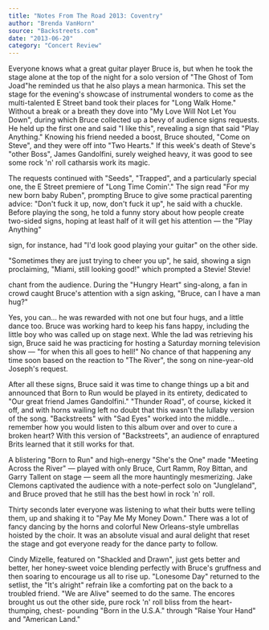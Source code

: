 ```yaml
---
title: "Notes From The Road 2013: Coventry"
author: "Brenda VanHorn"
source: "Backstreets.com"
date: "2013-06-20"
category: "Concert Review"
---
```


Everyone knows what a great guitar player Bruce is, but when he took the stage alone at the top of the night for a solo version of "The Ghost of Tom Joad"he reminded us that he also plays a mean harmonica. This set the stage for the evening's showcase of instrumental wonders to come as the multi-talented E Street band took their places for "Long Walk Home." Without a break or a breath they dove into "My Love Will Not Let You Down", during which Bruce collected up a bevy of audience signs requests. He held up the first one and said "I like this", revealing a sign that said "Play Anything." Knowing his friend needed a boost, Bruce shouted, "Come on Steve", and they were off into "Two Hearts." If this week's death of Steve's "other Boss", James Gandolfini, surely weighed heavy, it was good to see some rock 'n' roll catharsis work its magic.

The requests continued with "Seeds", "Trapped", and a particularly special one, the E Street premiere of "Long Time Comin'." The sign read "For my new born baby Ruben", prompting Bruce to give some practical parenting advice: "Don't fuck it up, now, don't fuck it up", he said with a chuckle. Before playing the song, he told a funny story about how people create two-sided signs, hoping at least half of it will get his attention — the "Play Anything"

sign, for instance, had "I'd look good playing your guitar" on the other side.

"Sometimes they are just trying to cheer you up", he said, showing a sign proclaiming, "Miami, still looking good!" which prompted a Stevie! Stevie!

chant from the audience. During the "Hungry Heart" sing-along, a fan in crowd caught Bruce's attention with a sign asking, "Bruce, can I have a man hug?"

Yes, you can... he was rewarded with not one but four hugs, and a little dance too. Bruce was working hard to keep his fans happy, including the little boy who was called up on stage next. Whle the lad was retrieving his sign, Bruce said he was practicing for hosting a Saturday morning television show — "for when this all goes to hell!" No chance of that happening any time soon based on the reaction to "The River", the song on nine-year-old Joseph's request.

After all these signs, Bruce said it was time to change things up a bit and announced that Born to Run would be played in its entirety, dedicated to "Our great friend James Gandolfini." "Thunder Road", of course, kicked it off, and with horns wailing left no doubt that this wasn't the lullaby version of the song. "Backstreets" with "Sad Eyes" worked into the middle... remember how you would listen to this album over and over to cure a broken heart? With this version of "Backstreets", an audience of enraptured Brits learned that it still works for that.

A blistering "Born to Run" and high-energy "She's the One" made "Meeting Across the River" — played with only Bruce, Curt Ramm, Roy Bittan, and Garry Tallent on stage — seem all the more hauntingly mesmerizing. Jake Clemons captivated the audience with a note-perfect solo on "Jungleland", and Bruce proved that he still has the best howl in rock 'n' roll.

Thirty seconds later everyone was listening to what their butts were telling them, up and shaking it to "Pay Me My Money Down." There was a lot of fancy dancing by the horns and colorful New Orleans-style umbrellas hoisted by the choir. It was an absolute visual and aural delight that reset the stage and got everyone ready for the dance party to follow.

Cindy Mizelle, featured on "Shackled and Drawn", just gets better and better, her honey-sweet voice blending perfectly with Bruce's gruffness and then soaring to encourage us all to rise up. "Lonesome Day" returned to the setlist, the "It's alright" refrain like a comforting pat on the back to a troubled friend. "We are Alive" seemed to do the same. The encores brought us out the other side, pure rock 'n' roll bliss from the heart-thumping, chest- pounding "Born in the U.S.A." through "Raise Your Hand" and "American Land."
